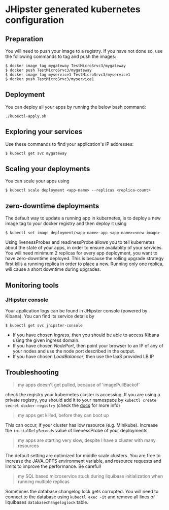# JHipster generated kubernetes configuration

## Preparation

You will need to push your image to a registry. If you have not done so, use the following commands to tag and push the images:

```
$ docker image tag mygateway TestMicroSrvc3/mygateway
$ docker push TestMicroSrvc3/mygateway
$ docker image tag myservice1 TestMicroSrvc3/myservice1
$ docker push TestMicroSrvc3/myservice1
```

## Deployment

You can deploy all your apps by running the below bash command:

```
./kubectl-apply.sh
```

## Exploring your services


Use these commands to find your application's IP addresses:

```
$ kubectl get svc mygateway
```

## Scaling your deployments

You can scale your apps using

```
$ kubectl scale deployment <app-name> --replicas <replica-count>
```

## zero-downtime deployments

The default way to update a running app in kubernetes, is to deploy a new image tag to your docker registry and then deploy it using

```
$ kubectl set image deployment/<app-name>-app <app-name>=<new-image> 
```

Using livenessProbes and readinessProbe allows you to tell kubernetes about the state of your apps, in order to ensure availablity of your services. You will need minimum 2 replicas for every app deployment, you want to have zero-downtime deployed. This is because the rolling upgrade strategy first kills a running replica in order to place a new. Running only one replica, will cause a short downtime during upgrades.

## Monitoring tools

### JHipster console

Your application logs can be found in JHipster console (powered by Kibana). You can find its service details by
```
$ kubectl get svc jhipster-console
```

* If you have chosen *Ingress*, then you should be able to access Kibana using the given ingress domain.
* If you have chosen *NodePort*, then point your browser to an IP of any of your nodes and use the node port described in the output.
* If you have chosen *LoadBalancer*, then use the IaaS provided LB IP



## Troubleshooting

> my apps doesn't get pulled, because of 'imagePullBackof'

check the registry your kubernetes cluster is accessing. If you are using a private registry, you should add it to your namespace by `kubectl create secret docker-registry` (check the [docs](https://kubernetes.io/docs/tasks/configure-pod-container/pull-image-private-registry/) for more info)

> my apps get killed, before they can boot up

This can occur, if your cluster has low resource (e.g. Minikube). Increase the `initialDelySeconds` value of livenessProbe of your deployments

> my apps are starting very slow, despite I have a cluster with many resources

The default setting are optimized for middle scale clusters. You are free to increase the JAVA_OPTS environment variable, and resource requests and limits to improve the performance. Be careful!


> my SQL based microservice stuck during liquibase initialization when running multiple replicas

Sometimes the database changelog lock gets corrupted. You will need to connect to the database using `kubectl exec -it` and remove all lines of liquibases `databasechangeloglock` table.
